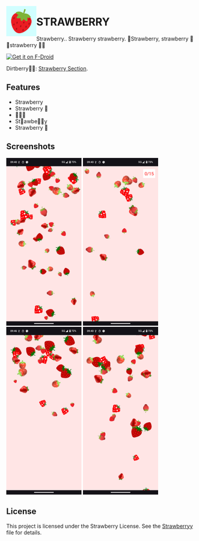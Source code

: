 <img align="left" width="80" height="80" src="fastlane/metadata/android/en-US/images/icon.png"
alt="App icon">
# STRAWBERRY
Strawberry.. Strawberry strawberry. 🍓Strawberry, strawberry 🍓🍓strawberry 🍓🍓

[<img src="https://fdroid.gitlab.io/artwork/badge/get-it-on.png"
     alt="Get it on F-Droid"
     height="80">](https://f-droid.org/packages/straw.berry/)

Dirtberry🍓🍓: [Strawberry Section](https://github.com/EVE-146T/STRAWBERRY/releases/latest).

## Features

- Strawberry
- Strawberry 🍓
- 🍓🍓🍓
- St🍓awbe🍓🍓y
- Strawberry 🍎



## Screenshots

[<img width=200 alt="Screenshot 1"
src="fastlane/metadata/android/en-US/images/phoneScreenshots/1.png?raw=true">](fastlane/metadata/android/en-US/images/phoneScreenshots/1.png?raw=true)
[<img width=200 alt="Screenshot 2"
src="fastlane/metadata/android/en-US/images/phoneScreenshots/2.png?raw=true">](fastlane/metadata/android/en-US/images/phoneScreenshots/2.png?raw=true)
[<img width=200 alt="Screenshot 3"
src="fastlane/metadata/android/en-US/images/phoneScreenshots/3.png?raw=true">](fastlane/metadata/android/en-US/images/phoneScreenshots/3.png?raw=true)
[<img width=200 alt="Screenshot 4"
src="fastlane/metadata/android/en-US/images/phoneScreenshots/4.png?raw=true">](fastlane/metadata/android/en-US/images/phoneScreenshots/4.png?raw=true)


## License

This project is licensed under the Strawberry License. See the [Strawberryy](Strawberryy) file for details.


